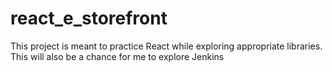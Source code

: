 # react_e_storefront
This project is meant to practice React while exploring appropriate libraries. This will also be a chance for me to explore Jenkins
